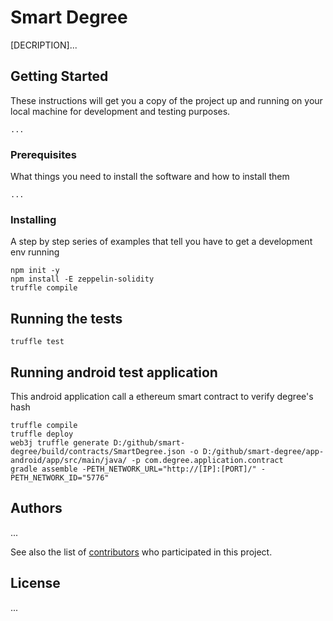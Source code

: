 # Smart Degree

[DECRIPTION]...

## Getting Started

These instructions will get you a copy of the project up and running on your local machine for development and testing purposes.

```
...
```

### Prerequisites

What things you need to install the software and how to install them

```
...
```

### Installing

A step by step series of examples that tell you have to get a development env running

```
npm init -y
npm install -E zeppelin-solidity
truffle compile
```

## Running the tests

```
truffle test
```

## Running android test application

This android application call a ethereum smart contract to verify degree's hash 

```
truffle compile
truffle deploy
web3j truffle generate D:/github/smart-degree/build/contracts/SmartDegree.json -o D:/github/smart-degree/app-android/app/src/main/java/ -p com.degree.application.contract
gradle assemble -PETH_NETWORK_URL="http://[IP]:[PORT]/" -PETH_NETWORK_ID="5776"
```

## Authors

...

See also the list of [contributors](https://github.com/your/project/contributors) who participated in this project.

## License

...
